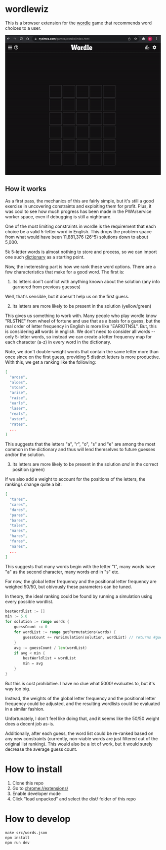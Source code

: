 # wordlewiz

This is a browser extension for the [wordle](https://www.nytimes.com/games/wordle) game that recommends word choices to a user.

![demo](./demo.gif)

## How it works

As a first pass, the mechanics of this are fairly simple, but it's still a good exercise in uncovering constraints and exploiting them for profit. Plus, it was cool to see how much progress has been made in the PWA/service worker space, even if debugging is still a nightmare.

One of the most limiting constraints in wordle is the requirement that each choice be a valid 5-letter word in English. This drops the problem space from what would have been 11,881,376 (26^5) solutions down to about 5,000.

5k 5-letter words is almost nothing to store and process, so we can import one such [dictionary](./src/words.json) as a starting point.

Now, the ineteresting part is how we rank these word options. There are a few characteristics that make for a good word. The first is:

1. Its letters don't conflict with anything known about the solution (any info garnered from previous guesses)

Well, that's sensible, but it doesn't help us on the first guess.

2. Its letters are more likely to be present in the solution (yellow/green)

This gives us something to work with. Many people who play wordle know "RLSTNE" from wheel of fortune and use that as a basis for a guess, but the real order of letter frequency in English is more like "EARIOTNSL". But, this is considering **all** words in english. We don't need to consider all words -- only 5-letter words, so instead we can create a letter frequency map for each character (a-z) in every word in the dictionary.

Note, we don't double-weight words that contain the same letter more than once since on the first guess, providing 5 distinct letters is more productive. With this, we get a ranking like the following:

```json
[
  "arose",
  "aloes",
  "stoae",
  "arise",
  "raise",
  "earls",
  "laser",
  "reals",
  "aster",
  "rates",
  ...
]
```

This suggests that the letters "a", "r", "o", "s" and "e" are among the most common in the dictionary and thus will lend themselves to future guesses and/or the solution.

3. Its letters are more likely to be present in the solution _and_ in the correct position (green)

If we also add a weight to account for the positions of the letters, the rankings change quite a bit:

```json
[
  "tares",
  "cares",
  "dares",
  "pares",
  "bares",
  "tales",
  "mares",
  "hares",
  "fares",
  "nares",
  ...
]
```

This suggests that many words begin with the letter "t", many words have "a" as the second character, many words end in "s" etc.

For now, the global letter frequency and the positional letter frequency are weighed 50/50, but obivously these parameters can be tuned.

In theory, the ideal ranking could be found by running a simulation using every possible wordlist.

```go
bestWordlist := []
min := 5.0
for solution := range words {
    guessCount := 0
    for wordList := range getPermutations(words) {
        guessCount += runSimulation(solution, wordList) // returns #guesses to reach solution
    }
    avg := guessCount / len(wordList)
    if avg < min {
        bestWorldlist = wordList
        min = avg
    }
}
```

But this is cost prohibitive. I have no clue what 5000! evaluates to, but it's way too big.

Instead, the weights of the global letter frequency and the positional letter frequency could be adjusted, and the resulting wordlists could be evaluated in a similar fashion.

Unfortunately, I don't feel like doing that, and it seems like the 50/50 weight does a decent job as-is.

Additionally, after each guess, the word list could be re-ranked based on any new constraints (currently, non-viable words are just filtered out of the original list ranking). This would also be a lot of work, but it would surely decrease the average guess count.

# How to install

1. Clone this repo
1. Go to [chrome://extensions/](chrome://extensions/)
1. Enable developer mode
1. Click "load unpacked" and select the dist/ folder of this repo

# How to develop

```
make src/words.json
npm install
npm run dev
```
